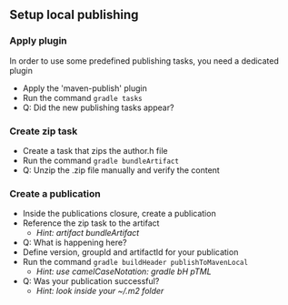 ## Setup local publishing

### Apply plugin
In order to use some predefined publishing tasks, you need a dedicated plugin

- Apply the 'maven-publish' plugin
- Run the command `gradle tasks`
- Q: Did the new publishing tasks appear?

### Create zip task
- Create a task that zips the author.h file
- Run the command `gradle bundleArtifact`
- Q: Unzip the .zip file manually and verify the content

### Create a publication
- Inside the publications closure, create a publication
- Reference the zip task to the artifact
    - _Hint: artifact bundleArtifact_
- Q: What is happening here?
- Define version, groupId and artifactId for your publication
- Run the command `gradle buildHeader publishToMavenLocal`
    - _Hint: use camelCaseNotation: gradle bH pTML_
- Q: Was your publication successful?
    - _Hint: look inside your ~/.m2 folder_

